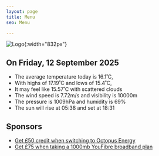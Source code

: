 ```yaml
---
layout: page
title: Menu
seo: Menu

---
```


![Logo](/images/logo.jpg){:width="832px"}

<!-- weather_marker starts -->
## On Friday, 12 September 2025

- The average temperature today is 16.1˚C,
- With highs of 17.19˚C and lows of 15.4˚C,
- It may feel like 15.57˚C with scattered clouds
- The wind speed is 7.72m/s and visibility is 10000m
- The pressure is 1009hPa and humidity is 69%
- The sun will rise at 05:38 and set at 18:31

<!-- weather_marker ends -->

## Sponsors

- [Get £50 credit when switching to Octopus Energy](https://bit.ly/3oD1nnS)
- [Get £75 when taking a 1000mb YouFibre broadband plan](https://aklam.io/91zWhU?)
